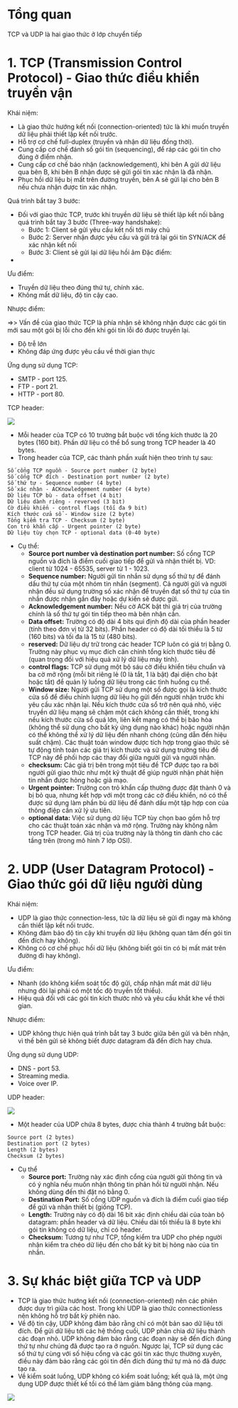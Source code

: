 # Tổng quan
TCP và UDP là hai giao thức ở lớp chuyển tiếp
# 1. TCP (Transmission Control Protocol) - Giao thức điều khiển truyền vận 

Khái niệm:
- Là giao thức hướng kết nối (connection-oriented) tức là khi muốn truyền dữ liệu phải thiết lập kết nối trước.
- Hỗ trợ cơ chế full-duplex (truyền và nhận dữ liệu đồng thời).
- Cung cấp cơ chế đánh số gói tin (sequencing), để ráp các gói tin cho đúng ở điểm nhận.
- Cung cấp cơ chế báo nhận (acknowledgement), khi bên A gửi dữ liệu qua bên B, khi bên B nhận được sẽ gửi gói tin xác nhận là đã nhận. 
- Phục hồi dữ liệu bị mất trên đường truyền, bên A sẽ gửi lại cho bên B nếu chưa nhận được tin xác nhận.

Quá trình bắt tay 3 bước:
- Đối với giao thức TCP, trước khi truyền dữ liệu sẽ thiết lập kết nối bằng quá trình bắt tay 3 bước (Three-way handshake):
  - Bước 1: Client sẽ gửi yêu cầu kết nối tới máy chủ
  - Bước 2: Server nhận được yêu cầu và gửi trả lại gói tin SYN/ACK để xác nhận kết nối
  - Bước 3: Client sẽ gửi lại dữ liệu hồi âm
Đặc điểm:
- 
Ưu điểm:
- Truyền dữ liệu theo đúng thứ tự, chính xác.
- Không mất dữ liệu, độ tin cậy cao.

Nhược điểm:

=>> Vấn đề của giao thức TCP là phía nhận sẽ không nhận được các gói tin mới sau một gói bị lỗi cho đến khi gói tin lỗi đó được truyền lại. 
- Độ trễ lớn
- Không đáp ứng được yêu cầu về thời gian thực

Ứng dụng sử dụng TCP:
- SMTP - port 125.
- FTP - port 21.
- HTTP - port 80.

TCP header:

![](https://camo.githubusercontent.com/249a2114cf31c2632e22a8514b30efc6f4f6718bb71adf7b7a5a6ba1cfdd58b9/68747470733a2f2f7777772e6c696665776972652e636f6d2f74686d622f75773633705350626743396461694e6759356158775878463261453d2f37363878302f66696c746572733a6e6f5f75707363616c6528293a6d61785f627974657328313530303030293a73747269705f69636328293a666f726d61742877656270292f7463702d6865616465722d3536613161646338356639623538623764306331613234662e706e67)

- Mỗi header của TCP có 10 trường bắt buộc với tổng kích thước là 20 bytes (160 bit). Phần dữ liệu có thể bổ sung trong TCP header là 40 bytes.
- Trong header của TCP, các thành phần xuất hiện theo trình tự sau:
```
Số cổng TCP nguồn - Source port number (2 byte)
Số cổng TCP đích - Destination port number (2 byte)
Số thứ tự - Sequence number (4 byte)
Số xác nhận - ACKnowledgement number (4 byte)
Dữ liệu TCP bù - data offset (4 bit)
Dữ liệu dành riêng - reverved (3 bit)
Cờ điều khiển - control flags (tối đa 9 bit)
Kích thước cửa sổ - Window size (2 byte)
Tổng kiểm tra TCP - Checksum (2 byte)
Con trỏ khẩn cấp - Urgent pointer (2 byte)
Dữ liệu tùy chọn TCP - optional data (0-40 byte)
```
- Cụ thể:
   - **Source port number và destination port number:** Số cổng TCP nguồn và đích là điểm cuối giao tiếp để gửi và nhận thiết bị. VD: client từ 1024 - 65535, server từ 1 - 1023.
   - **Sequence number:** Người gửi tin nhắn sử dụng số thứ tự để đánh dấu thứ tự của một nhóm tin nhắn (segment). Cả người gửi và người nhận đều sử dụng trường số xác nhận để truyền đạt số thứ tự của tin nhắn được nhận gần đây hoặc dự kiến sẽ được gửi.
   - **Acknowledgement number:** Nếu cờ ACK bật thì giá trị của trường chính là số thứ tự gói tin tiếp theo mà bên nhận cần.
   - **Data offset:** Trường có độ dài 4 bits qui định độ dài của phần header (tính theo đơn vị từ 32 bits). Phần header có độ dài tối thiểu là 5 từ (160 bits) và tối đa là 15 từ (480 bits).
   - **reserved:** Dữ liệu dự trữ trong các header TCP luôn có giá trị bằng 0. Trường này phục vụ mục đích căn chỉnh tổng kích thước tiêu đề (quan trọng đối với hiệu quả xử lý dữ liệu máy tính).
   - **control flags:** TCP sử dụng một bộ sáu cờ điều khiển tiêu chuẩn và ba cờ mở rộng (mỗi bit riêng lẻ (0 là tắt, 1 là bật) đại diện cho bật hoặc tắt) để quản lý luồng dữ liệu trong các tình huống cụ thể.
   - **Window size:** Người gửi TCP sử dụng một số được gọi là kích thước cửa sổ để điều chỉnh lượng dữ liệu họ gửi đến người nhận trước khi yêu cầu xác nhận lại. Nếu kích thước cửa sổ trở nên quá nhỏ, việc truyền dữ liệu mạng sẽ chậm một cách không cần thiết, trong khi nếu kích thước cửa sổ quá lớn, liên kết mạng có thể bị bão hòa (không thể sử dụng cho bất kỳ ứng dụng nào khác) hoặc người nhận có thể không thể xử lý dữ liệu đến nhanh chóng (cũng dẫn đến hiệu suất chậm). Các thuật toán window được tích hợp trong giao thức sẽ tự động tính toán các giá trị kích thước và sử dụng trường tiêu đề TCP này để phối hợp các thay đổi giữa người gửi và người nhận.
   - **checksum:** Các giá trị bên trong một tiêu đề TCP được tạo ra bởi người gửi giao thức như một kỹ thuật để giúp người nhận phát hiện tin nhắn được hỏng hoặc giả mạo.
   - **Urgent pointer:** Trường con trỏ khẩn cấp thường được đặt thành 0 và bị bỏ qua, nhưng kết hợp với một trong các cờ điều khiển, nó có thể được sử dụng làm phần bù dữ liệu để đánh dấu một tập hợp con của thông điệp cần xử lý ưu tiên.
   - **optional data:** Việc sử dụng dữ liệu TCP tùy chọn bao gồm hỗ trợ cho các thuật toán xác nhận và mở rộng. Trường này không nằm trong TCP header. Giá trị của trường này là thông tin dành cho các tầng trên (trong mô hình 7 lớp OSI).




# 2. UDP (User Datagram Protocol) - Giao thức gói dữ liệu người dùng

Khái niệm: 
- UDP là giao thức connection-less, tức là dữ liệu sẽ gửi đi ngay mà không cần thiết lập kết nối trước.
- Không đảm bảo độ tin cậy khi truyền dữ liệu (không quan tâm đến gói tin đến đích hay không).
- Không có cơ chế phục hồi dữ liệu (không biết gói tin có bị mất mát trên đường đi hay không).

Ưu điểm:
- Nhanh (do không kiểm soát tốc độ gửi, chấp nhận mất mát dữ liệu nhưng đòi lại phải có một tốc độ truyền tốt thiểu).
- Hiệu quả đối với các gói tin kích thước nhỏ và yêu cầu khắt khe về thời gian.

Nhược điểm:
- UDP không thực hiện quá trình bắt tay 3 bước giữa bên gửi và bên nhận, vì thế bên gửi sẽ không biết được datagram đã đến đích hay chưa. 

Ứng dụng sử dụng UDP:
- DNS - port 53.
- Streaming media.
- Voice over IP.

UDP header:

![](https://camo.githubusercontent.com/e9e7ee1e98ebd9996b77a9984cc38fe2ae7dd61c761052fd74161cc02e8cf901/68747470733a2f2f7777772e6761746576696479616c61792e636f6d2f77702d636f6e74656e742f75706c6f6164732f323031382f31302f5544502d4865616465722e706e67)

- Một header của UDP chứa 8 bytes, được chia thành 4 trường bắt buộc:
```
Source port (2 bytes)
Destination port (2 bytes)
Length (2 bytes)
Checksum (2 bytes)
```
- Cụ thể
  - **Source port:** Trường này xác định cổng của người gửi thông tin và có ý nghĩa nếu muốn nhận thông tin phản hồi từ người nhận. Nếu không dùng đến thì đặt nó bằng 0.
  - **Destination Port:** Số cổng UDP nguồn và đích là điểm cuối giao tiếp để gửi và nhận thiết bị (giống TCP).
  - **Length:** Trường này có độ dài 16 bit xác định chiều dài của toàn bộ datagram: phần header và dữ liệu. Chiều dài tối thiểu là 8 byte khi gói tin không có dữ liệu, chỉ có header.
  - **Checksum:** Tương tự như TCP, tổng kiểm tra UDP cho phép người nhận kiểm tra chéo dữ liệu đến cho bất kỳ bit bị hỏng nào của tin nhắn.
# 3. Sự khác biệt giữa TCP và UDP
- TCP là giao thức hướng kết nối (connection-oriented) nên các phiên được duy trì giữa các host. Trong khi UDP là giao thức connectionless nên không hỗ trợ bất kỳ phiên nào.
- Về độ tin cậy, UDP không đảm bảo rằng chỉ có một bản sao dữ liệu tới đích. Để gửi dữ liệu tới các hệ thống cuối, UDP phân chia dữ liệu thành các đoạn nhỏ. UDP không đảm bảo rằng các đoạn này sẽ đến đích đúng thứ tự như chúng đã được tạo ra ở nguồn. Ngược lại, TCP sử dụng các số thứ tự cùng với số hiệu cổng và các gói tin xác thực thường xuyên, điều này đảm bảo rằng các gói tin đến đích đúng thứ tự mà nó đã được tạo ra.
- Về kiểm soát luồng, UDP không có kiểm soát luồng; kết quả là, một ứng dụng UDP được thiết kế tồi có thể làm giảm băng thông của mạng.

![](https://camo.githubusercontent.com/2b0bfb3850ebca8ba291a333cbcc24da452e0b80453d5c9bf6858610ce5a29d8/68747470733a2f2f342e62702e626c6f6773706f742e636f6d2f2d6e534a445962354d3645342f565f33774f496f567878492f41414141414141415275552f677635586e76714f63316776536d6f6d467a716b44394a48717043565934686977434c63422f73313630302f756470332e706e67)
